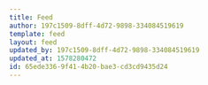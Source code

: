 ```yaml
---
title: Feed
author: 197c1509-8dff-4d72-9898-334084519619
template: feed
layout: feed
updated_by: 197c1509-8dff-4d72-9898-334084519619
updated_at: 1578280472
id: 65ede336-9f41-4b20-bae3-cd3cd9435d24
---
```

